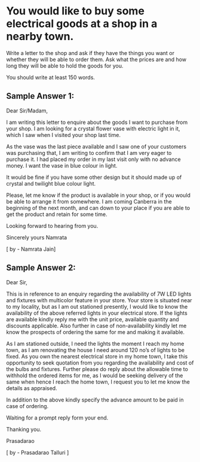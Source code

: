 # You would like to buy some electrical goods at a shop in a nearby town.

Write a letter to the shop and ask if they have the things you want or whether they will be able to order them. Ask what the prices are and how long they will be able to hold the goods for you.


 
You should write at least 150 words.

## Sample Answer 1:

Dear Sir/Madam,

I am writing this letter to enquire about the goods I want to purchase from your shop. I am looking for a crystal flower vase with electric light in it, which I saw when I visited your shop last time.  

As the vase was the last piece available and I saw one of your customers was purchasing that, I am writing to confirm that I am very eager to purchase it. I had placed my order in my last visit only with no advance money. I want the vase in blue colour in light.

It would be fine if you have some other design but it should made up of crystal and twilight blue colour light.

Please, let me know if the product is available in your shop, or if you would be able to arrange it from somewhere. I am coming Canberra in the beginning of the next month, and can down to your place if you are able to get the product and retain for some time.

Looking forward to hearing from you.

Sincerely yours
Namrata

 
[ by - Namrata Jain] 
 
## Sample Answer 2:
Dear Sir,

This is in reference to an enquiry regarding the availability of 7W LED lights and fixtures with multicolor feature in your store. Your store is situated near to my locality, but as I am out stationed presently, I would like to know the availability of the above referred lights in your electrical store. If the lights are available kindly reply me with the unit price, available quantity and discounts applicable. Also further in case of non-availability kindly let me know the prospects of ordering the same for me and making it available.

As I am stationed outside, I need the lights the moment I reach my home town, as I am renovating the house I need around 120 no’s of lights to be fixed. As you own the nearest electrical store in my home town, I take this opportunity to seek quotation from you regarding the availability and cost of the bulbs and fixtures. Further please do reply about the allowable time to withhold the ordered items for me, as I would be seeking delivery of the same when hence I reach the home town, I request you to let me know the details as  appraised.

In addition to the above kindly specify the advance amount to be paid in case of ordering.

Waiting for a prompt reply form your end.

Thanking you.

Prasadarao

[ by - Prasadarao Talluri ] 